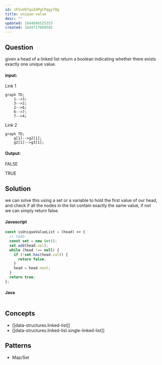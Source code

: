 ```yaml
---
id: zFSvU97guIdPgCPqgy78g
title: unique-value
desc: ""
updated: 1644896525353
created: 1644717060585
---
```


## Question

given a head of a linked list return a boolean indicating whether there exists exactly one unique value.

#### input:

Link 1

```mermaid
graph TD;
    1-->3;
    3-->2;
    2-->6;
    6-->7;
    7-->4;
```

Link 2

```mermaid
graph TD;
    g[1]-->g2[1];
    g2[1]-->g3[1];
```

#### Output:

FALSE

TRUE

## Solution

we can solve this using a set or a variable to hold the first value of our head, and check if all the nodes in the list contain exactly the same value, if not we can simply return false.

#### Javascript

```javascript
const isUniqueValueList = (head) => {
  // todo
  const set = new Set();
  set.add(head.val);
  while (head !== null) {
    if (!set.has(head.val)) {
      return false;
    }
    head = head.next;
  }
  return true;
};
```

#### Java

```java

```

## Concepts

- [[data-structures.linked-list]]
- [[data-structures.linked-list.single-linked-list]]

## Patterns

- Map/Set
